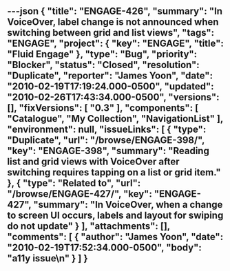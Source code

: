 ---json
{
  "title": "ENGAGE-426",
  "summary": "In VoiceOver, label change is not announced when switching between grid and list views",
  "tags": "ENGAGE",
  "project": {
    "key": "ENGAGE",
    "title": "Fluid Engage"
  },
  "type": "Bug",
  "priority": "Blocker",
  "status": "Closed",
  "resolution": "Duplicate",
  "reporter": "James Yoon",
  "date": "2010-02-19T17:19:24.000-0500",
  "updated": "2010-02-26T17:43:34.000-0500",
  "versions": [],
  "fixVersions": [
    "0.3"
  ],
  "components": [
    "Catalogue",
    "My Collection",
    "NavigationList"
  ],
  "environment": null,
  "issueLinks": [
    {
      "type": "Duplicate",
      "url": "/browse/ENGAGE-398/",
      "key": "ENGAGE-398",
      "summary": "Reading list and grid views with VoiceOver after switching requires tapping on a list or grid item."
    },
    {
      "type": "Related to",
      "url": "/browse/ENGAGE-427/",
      "key": "ENGAGE-427",
      "summary": "In VoiceOver, when a change to screen UI occurs, labels and layout for swiping do not update"
    }
  ],
  "attachments": [],
  "comments": [
    {
      "author": "James Yoon",
      "date": "2010-02-19T17:52:34.000-0500",
      "body": "a11y issue\n"
    }
  ]
}
---

        